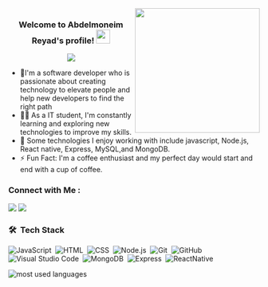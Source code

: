 
<img width="250" align="right" src="https://media.tenor.com/2uyENRmiUt0AAAAC/coding.gif">

<h3 align="center">
  Welcome to Abdelmoneim Reyad's profile!
  <img src="https://media.giphy.com/media/hvRJCLFzcasrR4ia7z/giphy.gif" width="28">
</h3>

<!-- Typing SVG by DenverCoder1 - https://github.com/DenverCoder1/readme-typing-svg -->
<p align="center">
  <a href="https://github.com/DenverCoder1/readme-typing-svg"><img src="https://readme-typing-svg.demolab.com/?font=Fira+Code&pause=1000&center=true&width=435&lines=greeting+your+day;React-Native+developer;backend+dev++node+mongo+%26+express;Always+learning+new+things"></a>
</p> 

- 🏢I'm a software developer who is passionate about creating technology to elevate people and help new developers to find the right path
- 👨‍💻 As a IT student, I'm constantly learning and exploring new technologies to improve my skills.
- 💬 Some technologies I enjoy working with include javascript, Node.js, React native, Express, MySQL,and MongoDB.
- ⚡ Fun Fact: I'm a coffee enthusiast and my perfect day would start and end with a cup of coffee.


### Connect with Me :

<a href="https://www.linkedin.com/in/abdelmoneim705/" target="_blank"><img src="https://img.shields.io/badge/-Abdelmoneim%20Reyad-0077B5?style=for-the-badge&logo=Linkedin&logoColor=white"/></a>
<a href="https://t.me/Abdelmoneim_705" target="_blank"><img src="https://img.shields.io/badge/-Abdelmoneim%20Reyad-0077B5?style=for-the-badge&logo=Telegram&logoColor=white"/></a>
### 🛠 &nbsp;Tech Stack
![JavaScript](https://img.shields.io/badge/-JavaScript-05122A?style=flat&logo=javascript)&nbsp;
![HTML](https://img.shields.io/badge/-HTML-05122A?style=flat&logo=HTML5)&nbsp;
![CSS](https://img.shields.io/badge/-CSS-05122A?style=flat&logo=CSS3&logoColor=1572B6)&nbsp;
![Node.js](https://img.shields.io/badge/-Node.js-05122A?style=flat&logo=node.js&logoColor=339933)&nbsp;
![Git](https://img.shields.io/badge/-Git-05122A?style=flat&logo=git)&nbsp;
![GitHub](https://img.shields.io/badge/-GitHub-05122A?style=flat&logo=github)&nbsp;
![Visual Studio Code](https://img.shields.io/badge/-Visual%20Studio%20Code-05122A?style=flat&logo=visual-studio-code&logoColor=007ACC)&nbsp;
![MongoDB](https://img.shields.io/badge/-MongoDB-05122A?style=flat&logo=MongoDB)&nbsp;
![Express](https://img.shields.io/badge/-Express%20-05122A?style=flat&logo=express&color=orange)&nbsp;
![ReactNative](https://img.shields.io/badge/-ReactNative%20-05122A?style=flat&logo=react)&nbsp;




<img align="left" src="https://github-readme-stats.vercel.app/api/top-langs?username=Men3m10&show_icons=true&locale=en&layout=compact&theme=radical" alt="most used languages" />
<br>
